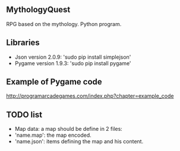 ## MythologyQuest
RPG based on the mythology. Python program.

## Libraries
- Json version 2.0.9: 'sudo pip install simplejson'
- Pygame version 1.9.3: 'sudo pip install pygame'

## Example of Pygame code
http://programarcadegames.com/index.php?chapter=example_code

## TODO list
- Map data: a map should be define in 2 files:
 - 'name.map': the map encoded.
 - 'name.json': items defining the map and his content.
